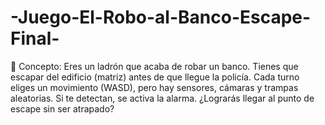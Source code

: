 # -Juego-El-Robo-al-Banco-Escape-Final-
🧠 Concepto: Eres un ladrón que acaba de robar un banco. Tienes que escapar del edificio (matriz) antes de que llegue la policía. Cada turno eliges un movimiento (WASD), pero hay sensores, cámaras y trampas aleatorias. Si te detectan, se activa la alarma. ¿Lograrás llegar al punto de escape sin ser atrapado?
